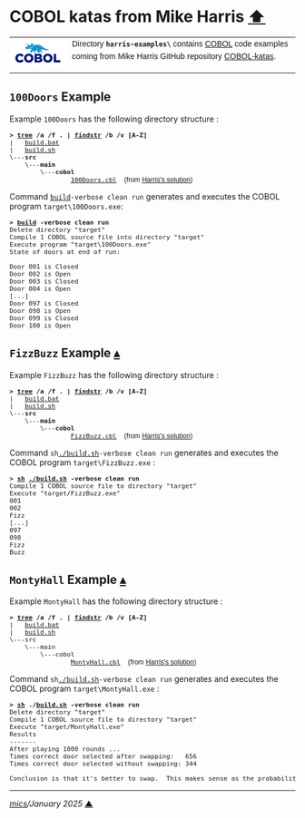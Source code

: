 # <span id="top">COBOL katas from Mike Harris</span> <span style="size:30%;"><a href="../README.md">⬆</a></span>

<table style="font-family:Helvetica,Arial;line-height:1.6;">
  <tr>
  <td style="border:0;padding:0 10px 0 0;min-width:100px;"><a href="https://www.mainframestechhelp.com/tutorials/cobol/introduction.htm" rel="external"><img style="border:0;" src="../docs/images/cobol.png" width="100" alt="COBOL language"/></a></td>
  <td style="border:0;padding:0;vertical-align:text-top;">Directory <strong><code>harris-examples\</code></strong> contains <a href="https://github.com/mikebharris/COBOL-katas" alt="COBOL katas">COBOL</a> code examples coming from Mike Harris GitHub repository <a href="https://github.com/mikebharris/COBOL-katas" rel="external">COBOL-katas</a>.</td>
  </tr>
</table>

## <span id="100_doors">`100Doors` Example</span>

Example `100Doors` has the following directory structure :

<pre style="font-size:80%;">
<b>&gt; <a href="https://learn.microsoft.com/en-us/windows-server/administration/windows-commands/tree" rel="external">tree</a> /a /f . | <a href="https://learn.microsoft.com/en-us/windows-server/administration/windows-commands/findstr" rel="external">findstr</a> /b /v [A-Z]</b>
|   <a href="./100Doors/build.bat">build.bat</a>
|   <a href="./100Doors/build.sh">build.sh</a>
\---<b>src</b>
    \---<b>main</b>
        \---<b>cobol</b>
                <a href="./100Doors/src/main/cobol/100Doors.cbl">100Doors.cbl</a>  <span style="font-family:Helvetica,Arial;font-size:9pt;">(from <a href="https://github.com/mikebharris/COBOL-katas/tree/master/COBOL-100-Doors">Harris's solution</a>)</span>
</pre>

Command [`build`](./100Doors/build.bat)`-verbose clean run` generates and executes the COBOL program `target\100Doors.exe`:

<pre style="font-size:80%;">
<b>&gt; <a href="./100Doors/build.bat">build</a> -verbose clean run</b>
Delete directory "target"
Compile 1 COBOL source file into directory "target"
Execute program "target\100Doors.exe"
State of doors at end of run:

Door 001 is Closed
Door 002 is Open
Door 003 is Closed
Door 004 is Open
[...]
Door 097 is Closed
Door 098 is Open
Door 099 is Closed
Door 100 is Open
</pre>

<!--=======================================================================-->

## <span id="fizz_buzz">`FizzBuzz` Example</span> [**&#x25B4;**](#top)

Example `FizzBuzz` has the following directory structure :

<pre style="font-size:80%;">
<b>&gt; <a href="https://learn.microsoft.com/en-us/windows-server/administration/windows-commands/tree" rel="external">tree</a> /a /f . | <a href="https://learn.microsoft.com/en-us/windows-server/administration/windows-commands/findstr" rel="external">findstr</a> /b /v [A-Z]</b>
|   <a href="./FizzBuzz/build.bat">build.bat</a>
|   <a href="./FizzBuzz/build.sh">build.sh</a>
\---<b>src</b>
    \---<b>main</b>
        \---<b>cobol</b>
                <a href="./FizzBuzz/src/main/cobol/FizzBuzz.cbl">FizzBuzz.cbl</a>  <span style="font-family:Helvetica,Arial;font-size:9pt;">(from <a href="https://github.com/mikebharris/COBOL-katas/tree/master/COBOL-FizzBuzz">Harris's solution</a>)</span>
</pre>

Command `sh`[`./build.sh`](./FizzBuzz/build.sh)`-verbose clean run` generates and executes the COBOL program `target\FizzBuzz.exe` :

<pre style="font-size:80%;">
<b>&gt; <a href="https://man7.org/linux/man-pages/man1/sh.1p.html" rel="external">sh</a> <a href="./FizzBuzz/build.sh">./build.sh</a> -verbose clean run</b>
Compile 1 COBOL source file to directory "target"
Execute "target/FizzBuzz.exe"
001
002
Fizz
[...]
097
098
Fizz
Buzz
</pre>

<!--=======================================================================-->

## <span id="monty_hall">`MontyHall` Example</span> [**&#x25B4;**](#top)

Example `MontyHall` has the following directory structure :

<pre style="font-size:80%;">
<b>&gt; <a href="https://learn.microsoft.com/en-us/windows-server/administration/windows-commands/tree" rel="external">tree</a> /a /f . | <a href="https://learn.microsoft.com/en-us/windows-server/administration/windows-commands/findstr" rel="external">findstr</a> /b /v [A-Z]</b>
|   <a href="./MontyHall/build.bat">build.bat</a>
|   <a href="./MontyHall/build.sh">build.sh</a>
\---src
    \---main
        \---cobol
                <a href="./MontyHall/src/main/cobol/MontyHall.cbl">MontyHall.cbl</a>  <span style="font-family:Helvetica,Arial;font-size:9pt;">(from <a href="https://github.com/mikebharris/COBOL-katas/tree/master/COBOL-Monty-Hall">Harris's solution</a>)</span>
</pre>

Command `sh`[`./build.sh`](./MontyHall/build.sh)`-verbose clean run` generates and executes the COBOL program `target\MontyHall.exe` :

<pre style="font-size:80%;">
<b>&gt; <a href="https://man7.org/linux/man-pages/man1/sh.1p.html" rel="external">sh</a> ./<a href="./MontyHall/build.sh">build.sh</a> -verbose clean run</b>
Delete directory "target"
Compile 1 COBOL source file to directory "target"
Execute "target/MontyHall.exe"
Results
-------
After playing 1000 rounds ...
Times correct door selected after swapping:   656
Times correct door selected without swapping: 344

Conclusion is that it's better to swap.  This makes sense as the probability in the first round of getting  the correct door is 1/3; whereas in the second, it's 1/2.
</pre>

***

*[mics](https://lampwww.epfl.ch/~michelou/)/January 2025* [**&#9650;**](#top)
<span id="bottom">&nbsp;</span>

<!-- link refs -->

[cobc_cmd]: https://gnucobol.sourceforge.io/doc/gnucobol.html

